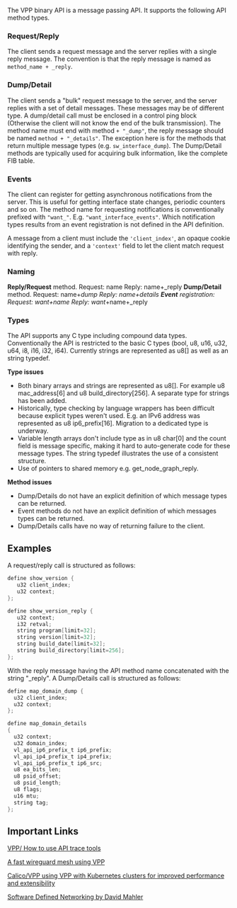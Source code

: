 The VPP binary API is a message passing API. It supports the following API method types.

### Request/Reply
   The client sends a request message and the server replies with a single reply message. The convention is that the reply message is named as `method_name + _reply`. 

### Dump/Detail
   The client sends a "bulk" request message to the server, and the server replies with a set of detail messages. These messages may be of different type. A dump/detail call must be enclosed in a control ping block (Otherwise the client will not know the end of the bulk transmission). The method name must end with method `+ "_dump"`, the reply message should be named `method + "_details"`. The exception here is for the methods that return multiple message types (e.g. `sw_interface_dump`). The Dump/Detail methods are typically used for acquiring bulk information, like the complete FIB table. 

### Events
   The client can register for getting asynchronous notifications from the server. This is useful for getting interface state changes, periodic counters and so on. The method name for requesting notifications is conventionally prefixed with `"want_"`. E.g. `"want_interface_events"`. Which notification types results from an event registration is not defined in the API definition. 

A message from a client must include the `'client_index'`, an opaque cookie identifying the sender, and a `'context'` field to let the client match request with reply. 

### Naming

**Reply/Request** method. Request: name Reply: name+_reply
**Dump/Detail** method. Request: name+_dump Reply: name+_details
**Event** registration: Request: want_+name Reply: want_+name+_reply

### Types

The API supports any C type including compound data types. Conventionally the API is restricted to the basic C types (bool, u8, u16, u32, u64, i8, i16, i32, i64). Currently strings are represented as u8[] as well as an string typedef.

**Type issues**

   - Both binary arrays and strings are represented as u8[]. For example u8 mac_address[6] and u8 build_directory[256]. A separate type for strings has been added.
   - Historically, type checking by language wrappers has been difficult because explicit types weren't used. E.g. an IPv6 address was represented as u8 ip6_prefix[16]. Migration to a dedicated type is underway.
   - Variable length arrays don't include type as in u8 char[0] and the count field is message specific, making it hard to auto-generate code for these message types. The string typedef illustrates the use of a consistent structure.
   - Use of pointers to shared memory e.g. get_node_graph_reply.

**Method issues**

   - Dump/Details do not have an explicit definition of which message types can be returned.
   - Event methods do not have an explicit definition of which messages types can be returned.
   - Dump/Details calls have no way of returning failure to the client.

## Examples 
A request/reply call is structured as follows: 
```C
define show_version {
   u32 client_index;
   u32 context;
};

define show_version_reply {
   u32 context;
   i32 retval;
   string program[limit=32];
   string version[limit=32];
   string build_date[limit=32];
   string build_directory[limit=256];
};
```
With the reply message having the API method name concatenated with the string "_reply". 
A Dump/Details call is structured as follows: 
```C
define map_domain_dump {
  u32 client_index;
  u32 context;
};

define map_domain_details
{
  u32 context;
  u32 domain_index;
  vl_api_ip6_prefix_t ip6_prefix;
  vl_api_ip4_prefix_t ip4_prefix;
  vl_api_ip6_prefix_t ip6_src;
  u8 ea_bits_len;
  u8 psid_offset;
  u8 psid_length;
  u8 flags;
  u16 mtu;
  string tag;
};
```
## Important Links

[VPP/ How to use API trace tools](https://wiki.fd.io/view/VPP/How_To_Use_The_API_Trace_Tools) 

[A fast wireguard mesh using VPP](https://fosdem.org/2021/schedule/event/sdn_vpp_wireguard/) 

[Calico/VPP using VPP with Kubernetes clusters for improved performance and extensibility](https://fosdem.org/2021/schedule/event/sdn_calicovpp/)

[Software Defined Networking by David Mahler](https://www.youtube.com/watch?v=DiChnu_PAzA)






 
